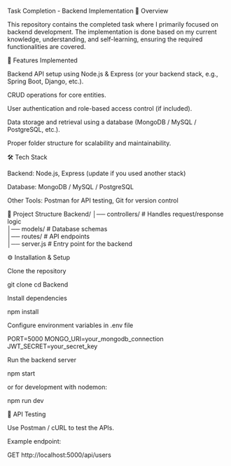 Task Completion - Backend Implementation
📌 Overview

This repository contains the completed task where I primarily focused on backend development.
The implementation is done based on my current knowledge, understanding, and self-learning, ensuring the required functionalities are covered.

🚀 Features Implemented

Backend API setup using Node.js & Express (or your backend stack, e.g., Spring Boot, Django, etc.).

CRUD operations for core entities.

User authentication and role-based access control (if included).

Data storage and retrieval using a database (MongoDB / MySQL / PostgreSQL, etc.).

Proper folder structure for scalability and maintainability.

🛠️ Tech Stack

Backend: Node.js, Express (update if you used another stack)

Database: MongoDB / MySQL / PostgreSQL

Other Tools: Postman for API testing, Git for version control

📂 Project Structure
Backend/
│── controllers/    # Handles request/response logic  
│── models/         # Database schemas  
│── routes/         # API endpoints  
│── server.js       # Entry point for the backend  

⚙️ Installation & Setup

Clone the repository

git clone <repo-link>
cd Backend


Install dependencies

npm install


Configure environment variables in .env file

PORT=5000
MONGO_URI=your_mongodb_connection
JWT_SECRET=your_secret_key


Run the backend server

npm start


or for development with nodemon:

npm run dev

📡 API Testing

Use Postman / cURL to test the APIs.

Example endpoint:

GET http://localhost:5000/api/users
